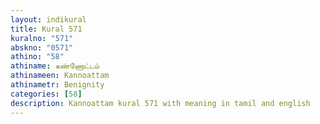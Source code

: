 ```yaml
---
layout: indikural
title: Kural 571
kuralno: "571"
abskno: "0571"
athino: "58"
athiname: கண்ணோட்டம்
athinameen: Kannoattam
athinametr: Benignity
categories: [58]
description: Kannoattam kural 571 with meaning in tamil and english 
---
```


